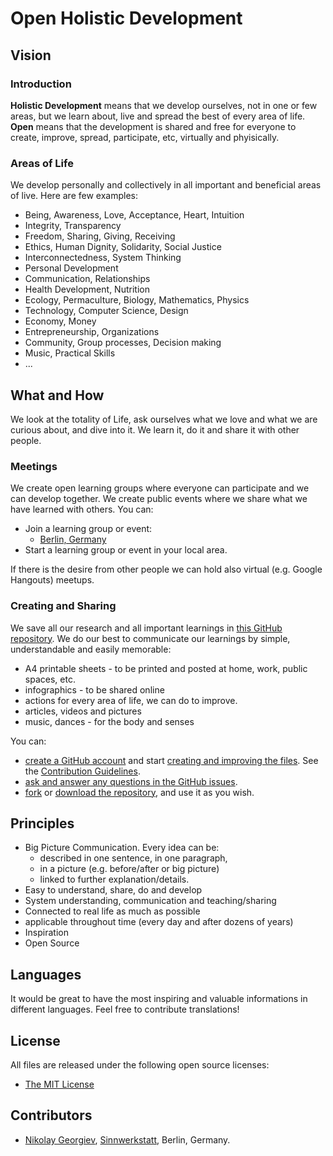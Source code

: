 Open Holistic Development
============================

## Vision

### Introduction

**Holistic Development** means that we develop ourselves, not in one or few areas, but we learn about, live and spread the best of every area of life. **Open** means that the development is shared and free for everyone to create, improve, spread, participate, etc, virtually and phyisically.

### Areas of Life

We develop personally and collectively in all important and beneficial areas of live. Here are few examples:

* Being, Awareness, Love, Acceptance, Heart, Intuition
* Integrity, Transparency
* Freedom, Sharing, Giving, Receiving
* Ethics, Human Dignity, Solidarity, Social Justice
* Interconnectedness, System Thinking
* Personal Development
* Communication, Relationships
* Health Development, Nutrition
* Ecology, Permaculture, Biology, Mathematics, Physics
* Technology, Computer Science, Design
* Economy, Money
* Entrepreneurship, Organizations
* Community, Group processes, Decision making
* Music, Practical Skills
* ...


## What and How

We look at the totality of Life, ask ourselves what we love and what we are curious about, and dive into it. We learn it, do it and share it with other people.

### Meetings

We create open learning groups where everyone can participate and we can develop together. We create public events where we share what we have learned with others. You can:

* Join a learning group or event:
    * [Berlin, Germany](Berlin.md)
* Start a learning group or event in your local area.

If there is the desire from other people we can hold also virtual (e.g. Google Hangouts) meetups.

### Creating and Sharing

We save all our research and all important learnings in [this GitHub repository](https://github.com/openholisticdevelopment/openholisticdevelopment). We do our best to communicate our learnings by simple, understandable and easily memorable:

* A4 printable sheets - to be printed and posted at home, work, public spaces, etc.
* infographics - to be shared online
* actions for every area of life, we can do to improve.
* articles, videos and pictures
* music, dances - for the body and senses

You can:

* [create a GitHub account](https://github.com/) and start [creating and improving the files](https://github.com/openholisticdevelopment/openholisticdevelopment). See the [Contribution Guidelines](Contribution_Guidelines.md).
* [ask and answer any questions in the GitHub issues](https://github.com/openholisticdevelopment/openholisticdevelopment/issues).
* [fork](https://github.com/openholisticdevelopment/openholisticdevelopment) or [download the repository](https://github.com/openholisticdevelopment/openholisticdevelopment/archive/master.zip), and use it as you wish.


## Principles

* Big Picture Communication. Every idea can be:
    * described in one sentence, in one paragraph,
    * in a picture (e.g. before/after or big picture)
    * linked to further explanation/details.
* Easy to understand, share, do and develop
* System understanding, communication and teaching/sharing
* Connected to real life as much as possible
* applicable throughout time (every day and after dozens of years)
* Inspiration
* Open Source


## Languages

It would be great to have the most inspiring and valuable informations in different languages. Feel free to contribute translations!


## License

All files are released under the following open source licenses:

* [The MIT License](LICENSE)


## Contributors

* [Nikolay Georgiev](http://nikolay-georgiev.net/), [Sinnwerkstatt](https://www.sinnwerkstatt.com/), Berlin, Germany.
